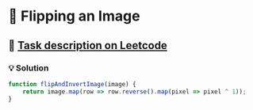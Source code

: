 # 📝 Flipping an Image

## 🔗 [Task description on Leetcode](https://leetcode.com/problems/flipping-an-image/description/?envType=problem-list-v2&envId=matrix)

### 💡 Solution

```js
function flipAndInvertImage(image) {
	return image.map(row => row.reverse().map(pixel => pixel ^ 1));
}
```
